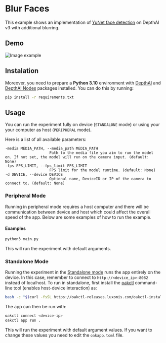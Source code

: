 # Blur Faces

This example shows an implementation of [YuNet face detection](https://hub.luxonis.com/ai/models/5d635f3c-45c0-41d2-8800-7ca3681b1915?view=page) on DepthAI v3 with additional blurring.

## Demo

![Image example](media/blur-faces.gif)

## Instalation

Moreover, you need to prepare a **Python 3.10** environment with [DepthAI](https://pypi.org/project/depthai/) and [DepthAI Nodes](https://pypi.org/project/depthai-nodes/) packages installed. You can do this by running:

```bash
pip install -r requirements.txt
```

## Usage

You can run the experiment fully on device (`STANDALONE` mode) or using your your computer as host (`PERIPHERAL` mode).

Here is a list of all available parameters:

```
-media MEDIA_PATH, --media_path MEDIA_PATH
                    Path to the media file you aim to run the model on. If not set, the model will run on the camera input. (default: None)
-fps FPS_LIMIT, --fps_limit FPS_LIMIT
                    FPS limit for the model runtime. (default: None)
-d DEVICE, --device DEVICE
                    Optional name, DeviceID or IP of the camera to connect to. (default: None)
```

### Peripheral Mode

Running in peripheral mode requires a host computer and there will be communication between device and host which could affect the overall speed of the app. Below are some examples of how to run the example.

#### Examples

```bash
python3 main.py
```

This will run the experiment with default arguments.

### Standalone Mode

Running the experiment in the [Standalone mode](https://rvc4.docs.luxonis.com/software/depthai/standalone/) runs the app entirely on the device. In this case, remember to connect to `http://<device_ip>:8082` instead of localhost. To run in standalone, first install the [oakctl](https://rvc4.docs.luxonis.com/software/tools/oakctl/) command-line tool (enables host-device interaction) as:

```bash
bash -c "$(curl -fsSL https://oakctl-releases.luxonis.com/oakctl-installer.sh)"
```

The app can then be run with:

```bash
oakctl connect <device-ip>
oakctl app run .
```

This will run the experiment with default argument values. If you want to change these values you need to edit the `oakapp.toml` file.
